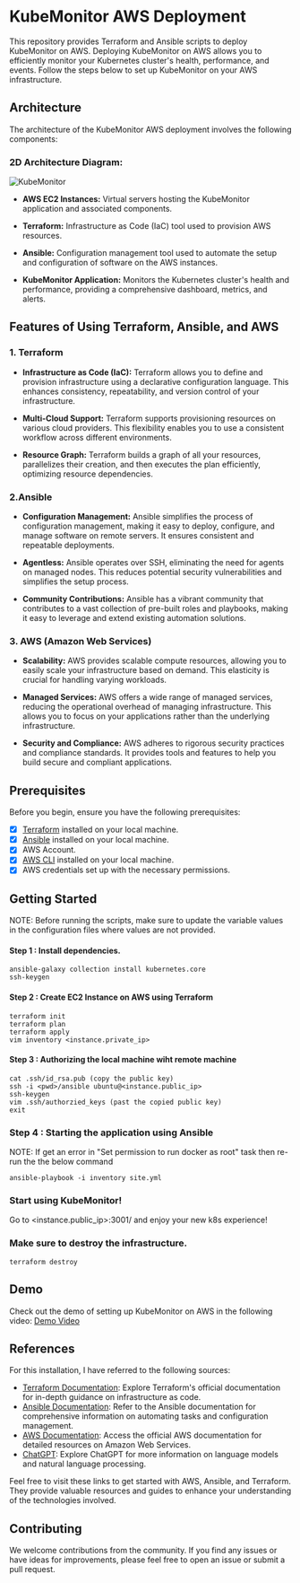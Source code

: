 # KubeMonitor AWS Deployment

This repository provides Terraform and Ansible scripts to deploy KubeMonitor on AWS. Deploying KubeMonitor on AWS allows you to efficiently monitor your Kubernetes cluster's health, performance, and events. Follow the steps below to set up KubeMonitor on your AWS infrastructure.

## Architecture
The architecture of the KubeMonitor AWS deployment involves the following components:

### 2D Architecture Diagram:

![KubeMonitor](https://github.com/prajapatdip/setup/assets/104031556/2776c26b-6889-47ef-8262-9e4afd8cff92)


* __AWS EC2 Instances:__ Virtual servers hosting the KubeMonitor application and associated components.

* __Terraform:__ Infrastructure as Code (IaC) tool used to provision AWS resources.

* __Ansible:__ Configuration management tool used to automate the setup and configuration of software on the AWS instances.

* __KubeMonitor Application:__ Monitors the Kubernetes cluster's health and performance, providing a comprehensive dashboard, metrics, and alerts.

## Features of Using Terraform, Ansible, and AWS
### 1. Terraform

* __Infrastructure as Code (IaC):__ Terraform allows you to define and provision infrastructure using a declarative configuration language. This enhances consistency, repeatability, and version control of your infrastructure.

* __Multi-Cloud Support:__ Terraform supports provisioning resources on various cloud providers. This flexibility enables you to use a consistent workflow across different environments.

* __Resource Graph:__ Terraform builds a graph of all your resources, parallelizes their creation, and then executes the plan efficiently, optimizing resource dependencies.

### 2.Ansible

* __Configuration Management:__ Ansible simplifies the process of configuration management, making it easy to deploy, configure, and manage software on remote servers. It ensures consistent and repeatable deployments.

* __Agentless:__ Ansible operates over SSH, eliminating the need for agents on managed nodes. This reduces potential security vulnerabilities and simplifies the setup process.

* __Community Contributions:__ Ansible has a vibrant community that contributes to a vast collection of pre-built roles and playbooks, making it easy to leverage and extend existing automation solutions.

### 3. AWS (Amazon Web Services)

* __Scalability:__ AWS provides scalable compute resources, allowing you to easily scale your infrastructure based on demand. This elasticity is crucial for handling varying workloads.

* __Managed Services:__ AWS offers a wide range of managed services, reducing the operational overhead of managing infrastructure. This allows you to focus on your applications rather than the underlying infrastructure.

* __Security and Compliance:__ AWS adheres to rigorous security practices and compliance standards. It provides tools and features to help you build secure and compliant applications.

## Prerequisites

Before you begin, ensure you have the following prerequisites:

- [x]  [Terraform](https://developer.hashicorp.com/terraform/tutorials/aws-get-started/install-cli) installed on your local machine.
- [x]  [Ansible](https://docs.ansible.com/ansible/latest/installation_guide/installation_distros.html) installed on your local machine.
- [X]  AWS Account.
- [X]  [AWS CLI](https://docs.aws.amazon.com/cli/latest/userguide/getting-started-install.html) installed on your local machine.
- [X]  AWS credentials set up with the necessary permissions.

## Getting Started
NOTE: Before running the scripts, make sure to update the variable values in the configuration files where values are not provided.

#### Step 1 : Install dependencies.

```
ansible-galaxy collection install kubernetes.core
ssh-keygen
```

#### Step 2 : Create EC2 Instance on AWS using Terraform

```
terraform init
terraform plan
terraform apply
vim inventory <instance.private_ip>
```

#### Step 3 : Authorizing the local machine wiht remote machine

```
cat .ssh/id_rsa.pub (copy the public key)
ssh -i <pwd>/ansible ubuntu@<instance.public_ip>
ssh-keygen
vim .ssh/authorzied_keys (past the copied public key)
exit
```

### Step 4 : Starting the application using Ansible
NOTE: If get an error in "Set permission to run docker as root" task then re-run the the below command

```
ansible-playbook -i inventory site.yml
```
### Start using KubeMonitor!
Go to <instance.public_ip>:3001/ and enjoy your new k8s experience!

### Make sure to destroy the infrastructure.
```
terraform destroy
```

## Demo
Check out the demo of setting up KubeMonitor on AWS in the following video: [Demo Video](https://drive.google.com/file/d/1RiCvqvHd6nAZONcWS2MEEAEOCQMSyCli/view?usp=drive_link)

## References
For this installation, I have referred to the following sources:
* [Terraform Documentation](https://developer.hashicorp.com/terraform/docs): Explore Terraform's official documentation for in-depth guidance on infrastructure as code.
* [Ansible Documentation](https://docs.ansible.com/ansible/latest/index.html): Refer to the Ansible documentation for comprehensive information on automating tasks and configuration management.
* [AWS Documentation](https://docs.aws.amazon.com/): Access the official AWS documentation for detailed resources on Amazon Web Services.
* [ChatGPT](https://chat.openai.com): Explore ChatGPT for more information on language models and natural language processing.

Feel free to visit these links to get started with AWS, Ansible, and Terraform. They provide valuable resources and guides to enhance your understanding of the technologies involved.
## Contributing

We welcome contributions from the community. If you find any issues or have ideas for improvements, please feel free to open an issue or submit a pull request.
